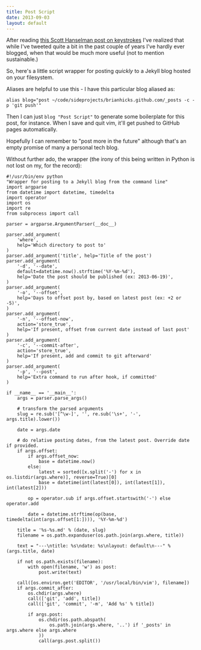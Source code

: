 ```yaml
---
title: Post Script
date: 2013-09-03
layout: default
---
```

After reading [this Scott Hanselman post on
keystrokes](http://www.hanselman.com/blog/DoTheyDeserveTheGiftOfYourKeystrokes.aspx)
I've realized that while I've tweeted quite a bit in the past couple of years
I've hardly ever blogged, when that would be much more useful (not to mention
sustainable.)

So, here's a little script wrapper for posting *quickly* to a Jekyll blog
hosted on your filesystem.

Aliases are helpful to use this - I have this particular blog aliased as:

    alias blog="post ~/code/sideprojects/brianhicks.github.com/_posts -c -p 'git push'"

Then I can just `blog "Post Script"` to generate some boilerplate for this
post, for instance. When I save and quit vim, it'll get pushed to GitHub pages
automatically.

Hopefully I can remember to "post more in the future" although that's an empty
promise of many a personal tech blog.

Without further ado, the wrapper (the irony of this being written in Python is
not lost on my, for the record):

```
#!/usr/bin/env python
"Wrapper for posting to a Jekyll blog from the command line"
import argparse
from datetime import datetime, timedelta
import operator
import os
import re
from subprocess import call

parser = argparse.ArgumentParser(__doc__)

parser.add_argument(
    'where',
    help='Which directory to post to'
)
parser.add_argument('title', help='Title of the post')
parser.add_argument(
    '-d', '--date',
    default=datetime.now().strftime('%Y-%m-%d'),
    help='Date the post should be published (ex: 2013-06-19)',
)
parser.add_argument(
    '-o', '--offset',
    help='Days to offset post by, based on latest post (ex: +2 or -5)',
)
parser.add_argument(
    '-n', '--offset-now',
    action='store_true',
    help='If present, offset from current date instead of last post'
)
parser.add_argument(
    '-c', '--commit-after',
    action='store_true',
    help='If present, add and commit to git afterward'
)
parser.add_argument(
    '-p', '--post',
    help='Extra command to run after hook, if committed'
)

if __name__ == '__main__':
    args = parser.parse_args()

    # transform the parsed arguments
    slug = re.sub('[^\w-]', '', re.sub('\s+', '-', args.title).lower())

    date = args.date

    # do relative posting dates, from the latest post. Override date if provided.
    if args.offset:
        if args.offset_now:
            base = datetime.now()
        else:
            latest = sorted([x.split('-') for x in os.listdir(args.where)], reverse=True)[0]
            base = datetime(int(latest[0]), int(latest[1]), int(latest[2]))

        op = operator.sub if args.offset.startswith('-') else operator.add

        date = datetime.strftime(op(base, timedelta(int(args.offset[1:]))), '%Y-%m-%d')

    title = '%s-%s.md' % (date, slug)
    filename = os.path.expanduser(os.path.join(args.where, title))

    text = "---\ntitle: %s\ndate: %s\nlayout: default\n---" % (args.title, date)

    if not os.path.exists(filename):
        with open(filename, 'w') as post:
            post.write(text)

    call([os.environ.get('EDITOR', '/usr/local/bin/vim'), filename])
    if args.commit_after:
        os.chdir(args.where)
        call(['git', 'add', title])
        call(['git', 'commit', '-m', 'Add %s' % title])

        if args.post:
            os.chdir(os.path.abspath(
                os.path.join(args.where, '..') if '_posts' in args.where else args.where
            ))
            call(args.post.split())
```
